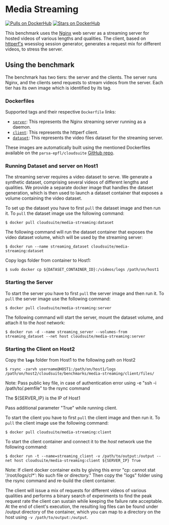 # Media Streaming

[![Pulls on DockerHub][dhpulls]][dhrepo]
[![Stars on DockerHub][dhstars]][dhrepo]

This benchmark uses the [Nginx][nginx_repo] web server as a streaming server for hosted videos of various lengths and qualities. The client, based on [httperf's][httperf_repo] wsesslog session generator, generates a request mix for different videos, to stress the server.

## Using the benchmark ##
The benchmark has two tiers: the server and the clients. The server runs Nginx, and the clients send requests to stream videos from the server. Each tier has its own image which is identified by its tag.

### Dockerfiles ###

Supported tags and their respective `Dockerfile` links:

 - [`server`][serverdocker]: This represents the Nginx streaming server running as a daemon.
 - [`client`][clientdocker]: This represents the httperf client.
 - [`dataset`][datasetdocker]: This represents the video files dataset for the streaming server.

These images are automatically built using the mentioned Dockerfiles available on the `parsa-epfl/cloudsuite` [GitHub repo][repo].

### Running Dataset and server on Host1

The streaming server requires a video dataset to serve. We generate a synthetic dataset, comprising several videos of different lengths and qualities. We provide a separate docker image that handles the dataset generation, which is then used to launch a dataset container that exposes a volume containing the video dataset.

To set up the dataset you have to first `pull` the dataset image and then run it. To `pull` the dataset image use the following command:

    $ docker pull cloudsuite/media-streaming:dataset

The following command will run the dataset container that exposes the video dataset volume, which will be used by the streaming server:

    $ docker run --name streaming_dataset cloudsuite/media-streaming:dataset

Copy logs folder from container to Host1:

    $ sudo docker cp ${DATASET_CONTAINER_ID}:/videos/logs /path/on/host1
    

### Starting the Server ####
To start the server you have to first `pull` the server image and then run it. To `pull` the server image use the following command:

    $ docker pull cloudsuite/media-streaming:server

The following command will start the server, mount the dataset volume, and attach it to the *host* network:

    $ docker run -d --name streaming_server --volumes-from streaming_dataset --net host cloudsuite/media-streaming:server


### Starting the Client on Host2 ###

Copy the **`logs`** folder from Host1 to the following path on Host2

    $ rsync -zarvh username@HOST1:/path/on/host1/logs /path/on/host2/cloudsuite/benchmarks/media-streaming/client/files/

Note: Pass public key file, in case of authentication error using -e "ssh -i /path/to/.pemfile" to the rsync command

The ${SERVER_IP} is the IP of Host1

Pass additional parameter "True" while running client.


To start the client you have to first `pull` the client image and then run it. To `pull` the client image use the following command:

    $ docker pull cloudsuite/media-streaming:client

To start the client container and connect it to the *host* network use the following command:

    $ docker run -t --name=streaming_client -v /path/to/output:/output --net host cloudsuite/media-streaming:client ${SERVER_IP} True

Note: If client docker container exits by giving this error "cp: cannot stat '/root/logs/cl*': No such file or directory."
Then copy the "logs" folder using the rsync command and re-build the client container.


The client will issue a mix of requests for different videos of various qualities and performs a binary search of experiments to find the peak request rate the client can sustain while keeping the failure rate acceptable. At the end of client's execution, the resulting log files can be found under /output directory of the container, which you can map to a directory on the host using `-v /path/to/output:/output`.

  [datasetdocker]: https://github.com/parsa-epfl/cloudsuite/blob/master/benchmarks/media-streaming/dataset/Dockerfile "Dataset Dockerfile"  

  [serverdocker]: https://github.com/parsa-epfl/cloudsuite/blob/master/benchmarks/media-streaming/server/Dockerfile "Server Dockerfile"

  [clientdocker]: https://github.com/parsa-epfl/cloudsuite/blob/master/benchmarks/media-streaming/client/Dockerfile "Client Dockerfile"

  [repo]: https://github.com/parsa-epfl/cloudsuite/blob/master/benchmarks/media-streaming "GitHub Repo"
  [dhrepo]: https://hub.docker.com/r/cloudsuite/media-streaming/ "DockerHub Page"
  [dhpulls]: https://img.shields.io/docker/pulls/cloudsuite/media-streaming.svg "Go to DockerHub Page"
  [dhstars]: https://img.shields.io/docker/stars/cloudsuite/media-streaming.svg "Go to DockerHub Page"
  [nginx_repo]: https://github.com/nginx/nginx "Nginx repo"
  [httperf_repo]: https://github.com/httperf/httperf "httperf repo"
